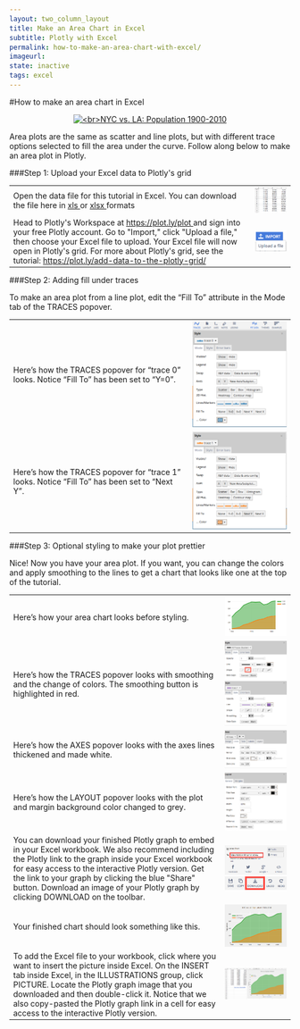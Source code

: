 ```yaml
---
layout: two_column_layout
title: Make an Area Chart in Excel
subtitle: Plotly with Excel
permalink: how-to-make-an-area-chart-with-excel/
imageurl: 
state: inactive
tags: excel
---
```


#How to make an area chart in Excel 

<div>
    <a href="https://plot.ly/~Dreamshot/564/" target="_blank" title="&lt;br&gt;NYC vs. LA: Population 1900-2010" style="display: block; text-align: center;"><img src="https://plot.ly/~Dreamshot/564.png" alt="&lt;br&gt;NYC vs. LA: Population 1900-2010" style="max-width: 100%;width: 800px;"  width="800" onerror="this.onerror=null;this.src='https://plot.ly/404.png';" /></a>
    <script data-plotly="Dreamshot:564" src="https://plot.ly/embed.js" async></script>
</div>

Area plots are the same as scatter and line plots, but with different trace options selected to fill the area under the curve. Follow along below to make an area plot in Plotly.

###Step 1: Upload your Excel data to Plotly's grid

<table>
<tbody>
<tr>
<td>
Open the data file for this tutorial in Excel. You can download the file here in
<a class="link--impt" href="https://www.dropbox.com/s/htpcd8vpljhfxlt/Area%20Chart%20Data%20copy.xls?raw=1" target="_blank">
xls
</a>
or
<a class="link--impt" href="https://www.dropbox.com/s/9kvlgzcteb0bull/Area%20Chart%20Data.xlsx?dl=0?raw=1" target="_blank">
xlsx
</a>
formats
</td>
<td>
<img alt="How to make an area chart with excel 17" src="/static/images/area-charts-in-excel-with-plotly/image17.png" title=""/>
</td>
</tr>
<tr>
<td>
Head to Plotly's Workspace at
<a class="link--impt" href="/plot">
https://plot.ly/plot
</a>
and sign into your free Plotly account. Go to "Import," click "Upload a file," then choose your Excel file to upload. Your Excel file will now open in Plotly's grid. For more about Plotly's grid, see the tutorial:
<a class="link--impt" href="/add-data-to-the-plotly-grid/">
https://plot.ly/add-data-to-the-plotly-grid/
</a>

</td>
<td>
<img alt="How to make an area chart with excel 12" src="/static/images/area-charts-in-excel-with-plotly/image12.png" title=""/>
</td>
</tr>
</tbody>
</table>

###Step 2: Adding fill under traces

To make an area plot from a line plot, edit the “Fill To” attribute in the Mode tab of the TRACES popover.

<table>
<tbody>
<tr>
<td>
Here’s how the
TRACES
popover for “trace 0” looks. Notice “Fill To” has been set to “Y=0”.
</td>
<td>
<img alt="How to make an area chart with excel 09" src="/static/images/area-charts-in-excel-with-plotly/image09.png" title=""/>
</td>
</tr>
<tr>
<td>
Here’s how the
TRACES
popover for “trace 1” looks. Notice “Fill To” has been set to “Next Y”.
</td>
<td>
<img alt="How to make an area chart with excel 04" src="/static/images/area-charts-in-excel-with-plotly/image04.png" title=""/>
</td>
</tr>
</tbody>
</table>

###Step 3: Optional styling to make your plot prettier

Nice! Now you have your area plot. If you want, you can change the colors and apply smoothing to the lines to get a chart that looks like one at the top of the tutorial.

<table>
<tbody>
<tr>
<td>
Here’s how your area chart looks before styling.
</td>
<td>
<img alt="How to make an area chart with excel 00" src="/static/images/area-charts-in-excel-with-plotly/image00.png" title=""/>
</td>
</tr>
<tr>
<td>
Here’s how the TRACES popover looks with smoothing and the change of colors. The smoothing button is highlighted in red.
</td>
<td>
<img alt="How to make an area chart with excel 06" src="/static/images/area-charts-in-excel-with-plotly/image06.png" title=""/>
<img alt="How to make an area chart with excel 02" src="/static/images/area-charts-in-excel-with-plotly/image02.png" title=""/>
</td>
</tr>
<tr>
<td>
Here’s how the
AXES
popover looks with the axes lines thickened and made white.
</td>
<td>
<img alt="How to make an area chart with excel 07" src="/static/images/area-charts-in-excel-with-plotly/image07.png" title=""/>
</td>
</tr>
<tr>
<td>
Here’s how the
LAYOUT
popover looks with the plot and margin background color changed to grey.
</td>
<td>
<img alt="How to make an area chart with excel 03" src="/static/images/area-charts-in-excel-with-plotly/image03.png" title=""/>
</td>
</tr>
<tr>
<td>
You can download your finished Plotly graph to embed in your Excel workbook. We also recommend including the Plotly link to the graph inside your Excel workbook for easy access to the interactive Plotly version. Get the link to your graph by clicking the blue "Share" button. Download an image of your Plotly graph by clicking
DOWNLOAD
on the toolbar.
</td>
<td>
<img alt="How to make an area chart with excel 14" src="/static/images/area-charts-in-excel-with-plotly/image14.png" title=""/>
<img alt="How to make an area chart with excel 13" src="/static/images/area-charts-in-excel-with-plotly/image13.png" title=""/>
</td>
</tr>
<tr>
<td>
Your finished chart should look something like this.
</td>
<td>
<img alt="How to make an area chart with excel 01" src="/static/images/area-charts-in-excel-with-plotly/image01.png" title=""/>
</td>
</tr>
<tr>
<td>
To add the Excel file to your workbook, click where you want to insert the picture inside Excel. On the
INSERT
tab inside Excel, in the
ILLUSTRATIONS
group, click
PICTURE.
Locate the Plotly graph image that you downloaded and then double-click it. Notice that we also copy-pasted the Plotly graph link in a cell for easy access to the interactive Plotly version.
</td>
<td>
<img alt="How to make an area chart with excel 18" src="/static/images/area-charts-in-excel-with-plotly/image18.png" title=""/>
</td>
</tr>
</tbody>
</table>
